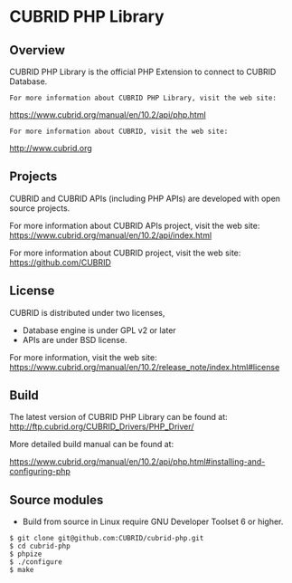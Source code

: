 CUBRID PHP Library
==================

Overview
--------

CUBRID PHP Library is the official PHP Extension to connect to CUBRID Database.

```
For more information about CUBRID PHP Library, visit the web site:
```
https://www.cubrid.org/manual/en/10.2/api/php.html
```
For more information about CUBRID, visit the web site: 
```
http://www.cubrid.org


Projects
--------

CUBRID and CUBRID APIs (including PHP APIs) are developed with open source projects.


For more information about CUBRID APIs project, visit the web site:
https://www.cubrid.org/manual/en/10.2/api/index.html

For more information about CUBRID project, visit the web site: 
https://github.com/CUBRID


License
-------

CUBRID is distributed under two licenses, 
* Database engine is under GPL v2 or later
* APIs are under BSD license.


For more information, visit the web site:
https://www.cubrid.org/manual/en/10.2/release_note/index.html#license


Build
-----


The latest version of CUBRID PHP Library can be found at: 
http://ftp.cubrid.org/CUBRID_Drivers/PHP_Driver/

More detailed build manual can be found at:

https://www.cubrid.org/manual/en/10.2/api/php.html#installing-and-configuring-php


Source modules
--------------

* Build from source in Linux require GNU Developer Toolset 6 or higher.
```
$ git clone git@github.com:CUBRID/cubrid-php.git
$ cd cubrid-php
$ phpize
$ ./configure
$ make
```
